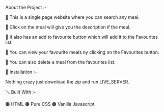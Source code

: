 About the Project :-

🔴 This is a single page website where you can search any meal.

🔴 Click on the meal will give you the description if the meal.

🔴 It also has an add to favourite button which will add it to the Favourites list.

🔴 You can view your favourite meals ny clicking on the Favourites button.

🔴 You can also delete a meal from the favourites list.

📐 Installation :-

Nothing crazy just download the zip and run LIVE_SERVER.

🪛 Built With :-

🟠 HTML 🟠 Pure CSS 🟠 Vanilla Javascript